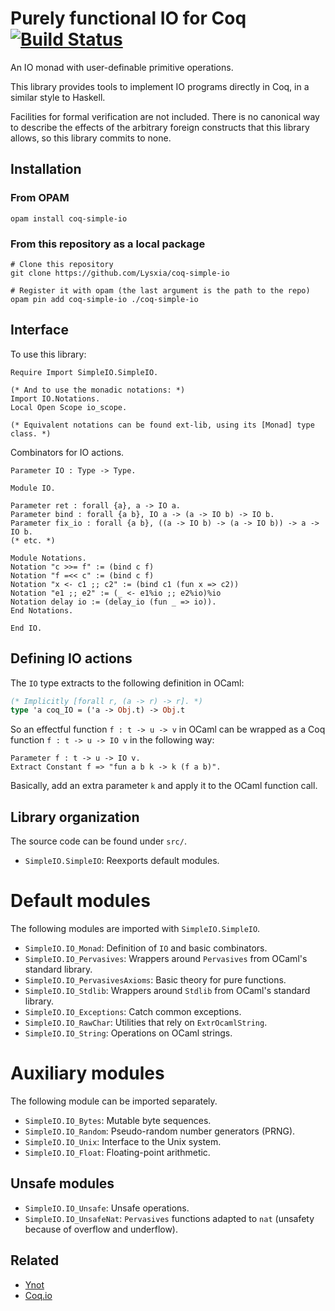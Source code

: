 # Purely functional IO for Coq [![Build Status](https://travis-ci.org/Lysxia/coq-simple-io.svg?branch=master)](https://travis-ci.org/Lysxia/coq-simple-io)

An IO monad with user-definable primitive operations.

This library provides tools to implement IO programs directly in Coq, in a
similar style to Haskell.

Facilities for formal verification are not included.
There is no canonical way to describe the effects of the arbitrary foreign
constructs that this library allows, so this library commits to none.

## Installation

### From OPAM

```
opam install coq-simple-io
```

### From this repository as a local package

```
# Clone this repository
git clone https://github.com/Lysxia/coq-simple-io

# Register it with opam (the last argument is the path to the repo)
opam pin add coq-simple-io ./coq-simple-io
```

## Interface

To use this library:

```coq
Require Import SimpleIO.SimpleIO.

(* And to use the monadic notations: *)
Import IO.Notations.
Local Open Scope io_scope.

(* Equivalent notations can be found ext-lib, using its [Monad] type class. *)
```

Combinators for IO actions.

```coq
Parameter IO : Type -> Type.

Module IO.

Parameter ret : forall {a}, a -> IO a.
Parameter bind : forall {a b}, IO a -> (a -> IO b) -> IO b.
Parameter fix_io : forall {a b}, ((a -> IO b) -> (a -> IO b)) -> a -> IO b.
(* etc. *)

Module Notations.
Notation "c >>= f" := (bind c f)
Notation "f =<< c" := (bind c f)
Notation "x <- c1 ;; c2" := (bind c1 (fun x => c2))
Notation "e1 ;; e2" := (_ <- e1%io ;; e2%io)%io
Notation delay io := (delay_io (fun _ => io)).
End Notations.

End IO.
```

## Defining IO actions

The `IO` type extracts to the following definition in OCaml:

```ocaml
(* Implicitly [forall r, (a -> r) -> r]. *)
type 'a coq_IO = ('a -> Obj.t) -> Obj.t
```

So an effectful function `f : t -> u -> v` in OCaml can be wrapped
as a Coq function `f : t -> u -> IO v` in the following way:

```coq
Parameter f : t -> u -> IO v.
Extract Constant f => "fun a b k -> k (f a b)".
```

Basically, add an extra parameter `k` and apply it to the OCaml function call.

## Library organization

The source code can be found under `src/`.

- `SimpleIO.SimpleIO`: Reexports default modules.

# Default modules

The following modules are imported with `SimpleIO.SimpleIO`.

- `SimpleIO.IO_Monad`: Definition of `IO` and basic combinators.
- `SimpleIO.IO_Pervasives`: Wrappers around `Pervasives` from OCaml's standard library.
- `SimpleIO.IO_PervasivesAxioms`: Basic theory for pure functions.
- `SimpleIO.IO_Stdlib`: Wrappers around `Stdlib` from OCaml's standard library.
- `SimpleIO.IO_Exceptions`: Catch common exceptions.
- `SimpleIO.IO_RawChar`: Utilities that rely on `ExtrOcamlString`.
- `SimpleIO.IO_String`: Operations on OCaml strings.

# Auxiliary modules

The following module can be imported separately.

- `SimpleIO.IO_Bytes`: Mutable byte sequences.
- `SimpleIO.IO_Random`: Pseudo-random number generators (PRNG).
- `SimpleIO.IO_Unix`: Interface to the Unix system.
- `SimpleIO.IO_Float`: Floating-point arithmetic.

## Unsafe modules

- `SimpleIO.IO_Unsafe`: Unsafe operations.
- `SimpleIO.IO_UnsafeNat`: `Pervasives` functions adapted to `nat`
  (unsafety because of overflow and underflow).

## Related

- [Ynot](https://github.com/ynot-harvard/ynot)
- [Coq.io](http://coq.io)
